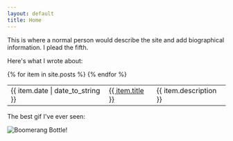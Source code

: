 ```yaml
---
layout: default
title: Home
---
```

This is where a normal person would describe the site and
add biographical information. I plead the fifth.

Here's what I wrote about:

<table><tbody>
{% for item in site.posts %}
<tr>
    <td>{{ item.date | date_to_string }}</td>
    <td><a href="{{ item.url | absolute_url }}">{{ item.title }}</a></td>
    <td>{{ item.description }}</td>
</tr>
{% endfor %}
</tbody></table>

The best gif I've ever seen:

![Boomerang Bottle!](https://i.imgur.com/f5u2RL5.gif)
